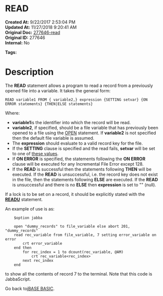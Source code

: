 # READ

**Created At:** 9/22/2017 2:53:04 PM  
**Updated At:** 11/27/2018 9:20:41 AM  
**Original Doc:** [277646-read](https://docs.jbase.com/36868-jbase-basic/277646-read)  
**Original ID:** 277646  
**Internal:** No  

**Tags:**
<badge text='record handling' vertical='middle' />

# Description

The **READ** statement allows a program to read a record from a previously opened file into a variable. It takes the general form:

```
READ variable1 FROM { variable2,} expression {SETTING setvar} {ON ERROR statements} {THEN|ELSE statements}
```

Where:

- **variable1**is the identifier into which the record will be read.
- **variable2**, if specified, should be a file variable that has previously been opened to a file using the [OPEN](./../open) statement. If **variable2** is not specified then the default file variable is assumed.
- The **expression** should evaluate to a valid record key for the file.
- If the **SETTING** clause is specified and the read fails, **setvar** will be set to one of [these values](./../incremental-file-errors).
- If **ON ERROR** is specified, the statements following the **ON ERROR** clause will be executed for any Incremental File Error except 128.
- If the **READ** is successful then the statements following **THEN** will be executed. If the **READ** is unsuccessful, i.e. the record key does not exist in the file, then the statements following **ELSE** are executed. If the **READ** is unsuccessful and there is no **ELSE** then **expression** is set to "" (null).


If a lock is to be set on a record, it should be explicitly stated with the [**READU**](./../readu) statement.

An example of use is as:

```
    $option jabba

    open "dummy_records" to file_variable else abort 201, "dummy_records"
    read rec_variable from file_variable, 7 setting error_variable on error
        crt error_variable
    end then
        for rec_index = 1 to dcount(rec_variable, @AM)
            crt rec_variable<rec_index>
        next rec_index
    end
```

to show all the contents of record 7 to the terminal. Note that this code is JabbaScript.

Go back to[jBASE BASIC](./../jbase-basic-programmers-reference-guide).
